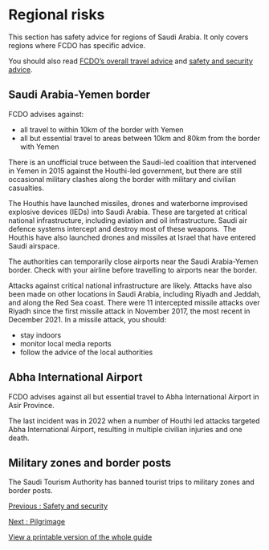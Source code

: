 # Regional risks

This section has safety advice for regions of Saudi Arabia. It only covers regions where FCDO has specific advice.

You should also read [FCDO’s overall travel advice](/foreign-travel-advice/saudi-arabia) and [safety and security advice](/foreign-travel-advice/saudi-arabia/safety-and-security).

## Saudi Arabia-Yemen border

FCDO advises against:

* all travel to within 10km of the border with Yemen
* all but essential travel to areas between 10km and 80km from the border with Yemen

There is an unofficial truce between the Saudi-led coalition that intervened in Yemen in 2015 against the Houthi-led government, but there are still occasional military clashes along the border with military and civilian casualties.

The Houthis have launched missiles, drones and waterborne improvised explosive devices (IEDs) into Saudi Arabia. These are targeted at critical national infrastructure, including aviation and oil infrastructure. Saudi air defence systems intercept and destroy most of these weapons.  The Houthis have also launched drones and missiles at Israel that have entered Saudi airspace.

The authorities can temporarily close airports near the Saudi Arabia-Yemen border. Check with your airline before travelling to airports near the border.

Attacks against critical national infrastructure are likely. Attacks have also been made on other locations in Saudi Arabia, including Riyadh and Jeddah, and along the Red Sea coast. There were 11 intercepted missile attacks over Riyadh since the first missile attack in November 2017, the most recent in December 2021. In a missile attack, you should:

* stay indoors
* monitor local media reports
* follow the advice of the local authorities

## Abha International Airport

FCDO advises against all but essential travel to Abha International Airport in Asir Province.

The last incident was in 2022 when a number of Houthi led attacks targeted Abha International Airport, resulting in multiple civilian injuries and one death.

## Military zones and border posts

The Saudi Tourism Authority has banned tourist trips to military zones and border posts.

[Previous
:
Safety and security](/foreign-travel-advice/saudi-arabia/safety-and-security)

[Next
:
Pilgrimage](/foreign-travel-advice/saudi-arabia/pilgrimage)

[View a printable version of the whole guide](/foreign-travel-advice/saudi-arabia/print)